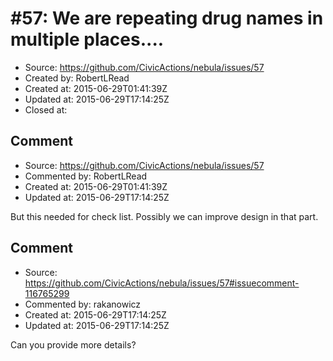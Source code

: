# #57: We are repeating drug names in multiple places....

* Source: https://github.com/CivicActions/nebula/issues/57
* Created by: RobertLRead
* Created at: 2015-06-29T01:41:39Z
* Updated at: 2015-06-29T17:14:25Z
* Closed at: 


## Comment

* Source: https://github.com/CivicActions/nebula/issues/57
* Commented by: RobertLRead
* Created at: 2015-06-29T01:41:39Z
* Updated at: 2015-06-29T17:14:25Z

But this needed for check list.  Possibly we can improve design in that part.


## Comment

* Source: https://github.com/CivicActions/nebula/issues/57#issuecomment-116765299
* Commented by: rakanowicz
* Created at: 2015-06-29T17:14:25Z
* Updated at: 2015-06-29T17:14:25Z

Can you provide more details?


